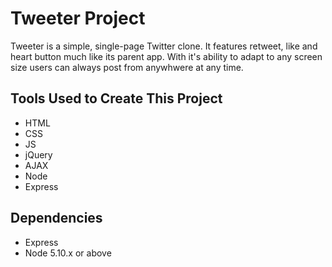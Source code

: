 # Tweeter Project

Tweeter is a simple, single-page Twitter clone. It features retweet, like and heart button much like its parent app. With it's ability to adapt to any screen size users can always post from anywhwere at any time. 

## Tools Used to Create This Project 
  - HTML
  - CSS 
  - JS 
  - jQuery 
  - AJAX 
  - Node
  - Express 


## Dependencies

- Express
- Node 5.10.x or above
